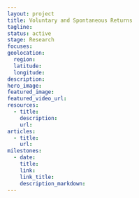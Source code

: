 ```yaml
---
layout: project
title: Voluntary and Spontaneous Returns
tagline:
status: active
stage: Research
focuses:
geolocation:
  region:
  latitude:
  longitude:
description:
hero_image:
featured_image:
featured_video_url:
resources:
  - title:
    description:
    url:
articles:
  - title:
    url:
milestones:
  - date:
    title:
    link:
    link_title:
    description_markdown:
---
```

